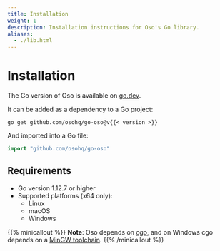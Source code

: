 ```yaml
---
title: Installation
weight: 1
description: Installation instructions for Oso's Go library.
aliases: 
  - ./lib.html
---
```


# Installation

The Go version of Oso is available on
[go.dev](https://pkg.go.dev/github.com/osohq/go-oso).

It can be added as a dependency to a Go project:

```console
go get github.com/osohq/go-oso@v{{< version >}}
```

And imported into a Go file:

```go
import "github.com/osohq/go-oso"
```

## Requirements

- Go version 1.12.7 or higher
- Supported platforms (x64 only):
  - Linux
  - macOS
  - Windows

{{% minicallout %}}
  **Note**: Oso depends on [cgo][], and on Windows cgo depends on a [MinGW
  toolchain][tdm-gcc].
{{% /minicallout %}}

[cgo]: https://pkg.go.dev/cmd/cgo
[tdm-gcc]: https://jmeubank.github.io/tdm-gcc/
